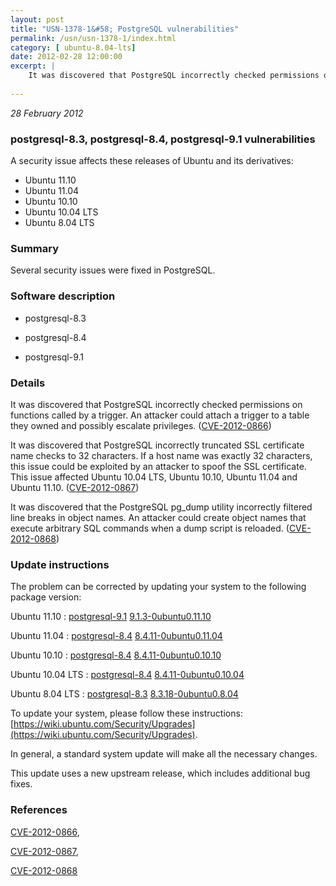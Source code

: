 ```yaml
---
layout: post
title: "USN-1378-1&#58; PostgreSQL vulnerabilities"
permalink: /usn/usn-1378-1/index.html
category: [ ubuntu-8.04-lts]
date: 2012-02-28 12:00:00
excerpt: |
    It was discovered that PostgreSQL incorrectly checked permissions on functions called by a trigger. An attacker could attach a trigger to a table they owned and possibly escalate privileges. ([CVE-2012-0866](http://people.ubuntu.com/~ubuntu-security/cve/CVE-2012-0866))
    
--- 
```

 
 

*28 February 2012*

### postgresql-8.3, postgresql-8.4, postgresql-9.1 vulnerabilities

A security issue affects these releases of Ubuntu and its derivatives:

* Ubuntu 11.10
* Ubuntu 11.04
* Ubuntu 10.10
* Ubuntu 10.04 LTS
* Ubuntu 8.04 LTS

### Summary

Several security issues were fixed in PostgreSQL. 

### Software description

* postgresql-8.3 

* postgresql-8.4 

* postgresql-9.1 

### Details

It was discovered that PostgreSQL incorrectly checked permissions on functions called by a trigger. An attacker could attach a trigger to a table they owned and possibly escalate privileges. ([CVE-2012-0866](http://people.ubuntu.com/~ubuntu-security/cve/CVE-2012-0866))

It was discovered that PostgreSQL incorrectly truncated SSL certificate name checks to 32 characters. If a host name was exactly 32 characters, this issue could be exploited by an attacker to spoof the SSL certificate. This issue affected Ubuntu 10.04 LTS, Ubuntu 10.10, Ubuntu 11.04 and Ubuntu 11.10. ([CVE-2012-0867](http://people.ubuntu.com/~ubuntu-security/cve/CVE-2012-0867))

It was discovered that the PostgreSQL pg_dump utility incorrectly filtered line breaks in object names. An attacker could create object names that execute arbitrary SQL commands when a dump script is reloaded. ([CVE-2012-0868](http://people.ubuntu.com/~ubuntu-security/cve/CVE-2012-0868)) 

### Update instructions

The problem can be corrected by updating your system to the following package version:

Ubuntu 11.10
 : [postgresql-9.1](https://launchpad.net/ubuntu/+source/postgresql-9.1) <span> [9.1.3-0ubuntu0.11.10](https://launchpad.net/ubuntu/+source/postgresql-9.1/9.1.3-0ubuntu0.11.10) </span> 

Ubuntu 11.04
 : [postgresql-8.4](https://launchpad.net/ubuntu/+source/postgresql-8.4) <span> [8.4.11-0ubuntu0.11.04](https://launchpad.net/ubuntu/+source/postgresql-8.4/8.4.11-0ubuntu0.11.04) </span> 

Ubuntu 10.10
 : [postgresql-8.4](https://launchpad.net/ubuntu/+source/postgresql-8.4) <span> [8.4.11-0ubuntu0.10.10](https://launchpad.net/ubuntu/+source/postgresql-8.4/8.4.11-0ubuntu0.10.10) </span> 

Ubuntu 10.04 LTS
 : [postgresql-8.4](https://launchpad.net/ubuntu/+source/postgresql-8.4) <span> [8.4.11-0ubuntu0.10.04](https://launchpad.net/ubuntu/+source/postgresql-8.4/8.4.11-0ubuntu0.10.04) </span> 

Ubuntu 8.04 LTS
 : [postgresql-8.3](https://launchpad.net/ubuntu/+source/postgresql-8.3) <span> [8.3.18-0ubuntu0.8.04](https://launchpad.net/ubuntu/+source/postgresql-8.3/8.3.18-0ubuntu0.8.04) </span> 

To update your system, please follow these instructions: [https://wiki.ubuntu.com/Security/Upgrades](https://wiki.ubuntu.com/Security/Upgrades).

In general, a standard system update will make all the necessary changes.

This update uses a new upstream release, which includes additional bug fixes. 

### References

 
 [CVE-2012-0866](http://people.ubuntu.com/~ubuntu-security/cve/CVE-2012-0866), 

 [CVE-2012-0867](http://people.ubuntu.com/~ubuntu-security/cve/CVE-2012-0867), 

 [CVE-2012-0868](http://people.ubuntu.com/~ubuntu-security/cve/CVE-2012-0868)
 

